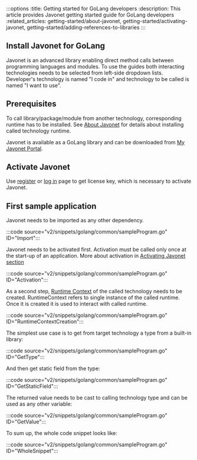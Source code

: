:::options
:title: Getting started for GoLang developers
:description: This article provides Javonet getting started guide for GoLang developers
:related_articles: getting-started/about-javonet, getting-started/activating-javonet, getting-started/adding-references-to-libraries
:::

## Install Javonet for GoLang

Javonet is an advanced library enabling direct method calls between programming languages and modules. To use the guides both interacting technologies needs to be selected from left-side dropdown lists. Developer's technology is named "I code in" and technology to be called is named "I want to use". 

## Prerequisites 

To call library/package/module from another technology, corresponding runtime has to be installed. See [About Javonet](/guides/v2/`{calling_technology}`/`{called_technology}`/getting-started/about-javonet.md) for details about installing called technology runtime.  

Javonet is available as a GoLang library and can be downloaded from [My Javonet Portal](https://my.javonet.com).  

## Activate Javonet

Use [register](https://my.javonet.com/signup/?type=free) or [log in](https://my.javonet.com/signin/) page to get license key, which is necessary to activate Javonet.  

## First sample application

Javonet needs to be imported as any other dependency.

:::code source="v2/snippets/golang/common/sampleProgram.go" ID="Import":::

Javonet needs to be activated first. Activation must be called only once at the start-up of an application. More about activation in [Activating Javonet section](/guides/v2/`{calling_technology}`/`{called_technology}`/getting-started/activating-javonet.md)

:::code source="v2/snippets/golang/common/sampleProgram.go" ID="Activation":::

As a second step, [Runtime Context](/guides/v2/`{calling_technology}`/`{called_technology}`/foundations/runtime-context.md) of the called technology needs to be created. RuntimeContext refers to single instance of the called runtime. Once it is created it is used to interact with called runtime.  

:::code source="v2/snippets/golang/common/sampleProgram.go" ID="RuntimeContextCreation":::

The simplest use case is to get from target technology a type from a built-in library:

:::code source="v2/snippets/golang/common/sampleProgram.go" ID="GetType":::

And then get static field from the type:

:::code source="v2/snippets/golang/common/sampleProgram.go" ID="GetStaticField":::

The returned value needs to be cast to calling technology type and can be used as any other variable:

:::code source="v2/snippets/golang/common/sampleProgram.go" ID="GetValue":::

To sum up, the whole code snippet looks like:

:::code source="v2/snippets/golang/common/sampleProgram.go" ID="WholeSnippet":::
